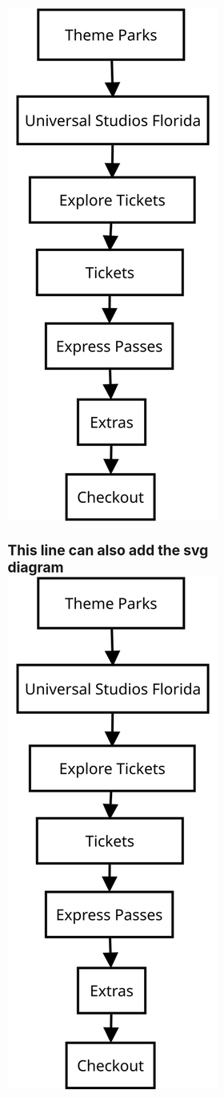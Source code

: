 <img src="yifeili_week2.svg" alt="ALT TEXT"/>

# This line can also add the svg diagram ![svg diagram](yifeili_week2.svg)